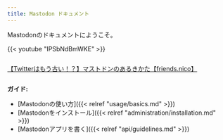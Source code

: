 ```yaml
---
title: Mastodon ドキュメント
---
```


Mastodonのドキュメントにようこそ。

<div style="margin-bottom: 26px">
  {{< youtube "IPSbNdBmWKE" >}}
</div>
<div style="margin-bottom: 26px">
  <script type="application/javascript" src="https://embed.nicovideo.jp/watch/sm32474021/script?w=640&h=360"></script><noscript><a href="https://www.nicovideo.jp/watch/sm32474021">【Twitterはもう古い！？】マストドンのあるきかた【friends.nico】</a></noscript>
</div>


**ガイド:**

- [Mastodonの使い方]({{< relref "usage/basics.md" >}})
- [Mastodonをインストール]({{< relref "administration/installation.md" >}})
- [Mastodonアプリを書く]({{< relref "api/guidelines.md" >}})
